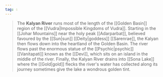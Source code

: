 ```yaml
---
tag: 💧
---
```

> The **Kalyan River** runs most of the length of the [[Golden Basin]] region of the [[Vudra|Impossible Kingdoms of Vudra]]. Starting in the [[Johar Mountains]] near the holy peak [[Adarparbat]], believed favoured by the [[Sun|sun]] [[Deity|goddess]] [[Sarenrae]], the Kalyan then flows down into the heartland of the Golden Basin. The river flows past the enormous statue of the [[Psychic|psychic]] [[Vanitapati]] known as the [[Devi]], which sits on an island in the middle of the river. Finally, the Kalyan River drains into [[Sona Lake]] where the [[Gold|gold]] flecks the river's water has collected along its journey sometimes give the lake a wondrous golden tint.








